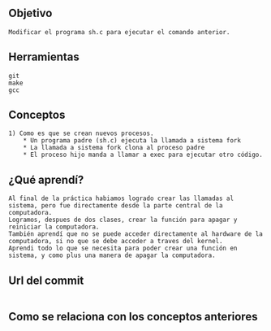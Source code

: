 ## Objetivo
~~~
Modificar el programa sh.c para ejecutar el comando anterior.
~~~

## Herramientas
~~~
git
make
gcc
~~~

## Conceptos
~~~
1) Como es que se crean nuevos procesos.
    * Un programa padre (sh.c) ejecuta la llamada a sistema fork
    * La llamada a sistema fork clona al proceso padre
    * El proceso hijo manda a llamar a exec para ejecutar otro código.
~~~

## ¿Qué aprendí?
~~~
Al final de la práctica habiamos logrado crear las llamadas al sistema, pero fue directamente desde la parte central de la computadora.
Logramos, despues de dos clases, crear la función para apagar y reiniciar la computadora. 
También aprendí que no se puede acceder directamente al hardware de la computadora, si no que se debe acceder a traves del kernel.
Aprendi todo lo que se necesita para poder crear una función en sistema, y como plus una manera de apagar la computadora. 
~~~

## Url del commit
~~~

~~~

## Como se relaciona con los conceptos anteriores
